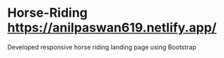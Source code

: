 # Horse-Riding https://anilpaswan619.netlify.app/
Developed responsive horse riding landing page using Bootstrap
